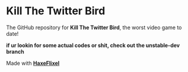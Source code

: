 # Kill The Twitter Bird

The GitHub repository for **Kill The Twitter Bird**, the worst video game to date!

**if ur lookin for some actual codes or shit, check out the unstable-dev branch**

Made with [**HaxeFlixel**](https://haxeflixel.com)
